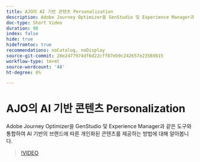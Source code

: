 ```yaml
---
title: AJO의 AI 기반 콘텐츠 Personalization
description: Adobe Journey Optimizer을 GenStudio 및 Experience Manager과 같은 도구와 통합하여 AI 기반의 브랜드에 따른 개인화된 콘텐츠를 제공하는 방법에 대해 알아봅니다.
doc-type: Short Video
duration: 98
index: false
hide: true
hidefromtoc: true
recommendations: noCatalog, noDisplay
source-git-commit: 28e2477974df6d22cff87eb9c242657e23569b15
workflow-type: tm+mt
source-wordcount: '48'
ht-degree: 0%

---
```



# AJO의 AI 기반 콘텐츠 Personalization

Adobe Journey Optimizer을 GenStudio 및 Experience Manager과 같은 도구와 통합하여 AI 기반의 브랜드에 따른 개인화된 콘텐츠를 제공하는 방법에 대해 알아봅니다.

<!-- 62_S520_3442520_97_aipowered-content-personalization-in-ajo -->
>[!VIDEO](https://video.tv.adobe.com/v/3460154/?learn=on&enablevpops=true&captions=kor)
